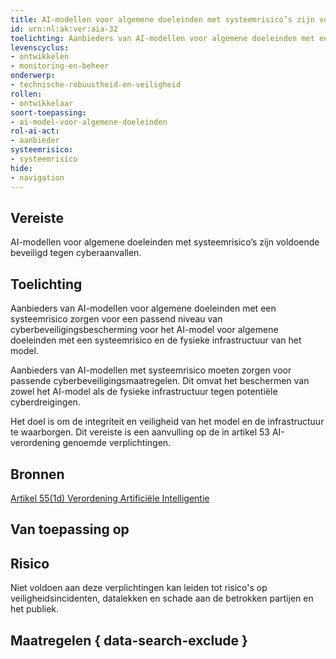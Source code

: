 ```yaml
---
title: AI-modellen voor algemene doeleinden met systeemrisico’s zijn voldoende beveiligd tegen cyberaanvallen.
id: urn:nl:ak:ver:aia-32
toelichting: Aanbieders van AI-modellen voor algemene doeleinden met een systeemrisico zorgen voor een passend niveau van cyberbeveiligingsbescherming voor het AI-model voor algemene doeleinden met een systeemrisico en de fysieke infrastructuur van het model.
levenscyclus:
- ontwikkelen
- monitoring-en-beheer
onderwerp:
- technische-robuustheid-en-veiligheid
rollen:
- ontwikkelaar
soort-toepassing:
- ai-model-voor-algemene-doeleinden
rol-ai-act:
- aanbieder
systeemrisico:
- systeemrisico
hide:
- navigation
---
```


<!-- tags -->
## Vereiste
AI-modellen voor algemene doeleinden met systeemrisico’s zijn voldoende beveiligd tegen cyberaanvallen.

## Toelichting
Aanbieders van AI-modellen voor algemene doeleinden met een systeemrisico zorgen voor een passend niveau van cyberbeveiligingsbescherming voor het AI-model voor algemene doeleinden met een systeemrisico en de fysieke infrastructuur van het model.

Aanbieders van AI-modellen met systeemrisico moeten zorgen voor passende cyberbeveiligingsmaatregelen. Dit omvat het beschermen van zowel het AI-model als de fysieke infrastructuur tegen potentiële cyberdreigingen.

Het doel is om de integriteit en veiligheid van het model en de infrastructuur te waarborgen. Dit vereiste is een aanvulling op de in artikel 53 AI-verordening genoemde verplichtingen.

## Bronnen
[Artikel 55(1d) Verordening Artificiële Intelligentie](https://eur-lex.europa.eu/legal-content/NL/TXT/HTML/?uri=OJ:L_202401689#d1e5730-1-1)

## Van toepassing op 
<!-- tags-ai-act -->

## Risico

Niet voldoen aan deze verplichtingen kan leiden tot risico's op veiligheidsincidenten, datalekken en schade aan de betrokken partijen en het publiek.

## Maatregelen { data-search-exclude }

<!-- list_maatregelen vereiste/aia-32-ai-modellen-algemene-doeleinden-systeemrisico-cyberbeveiliging no-search no-onderwerp no-rol no-levenscyclus -->
